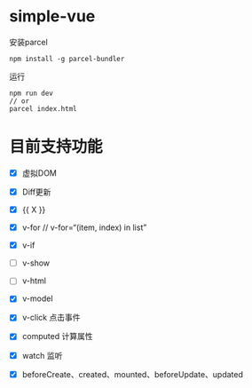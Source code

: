 # simple-vue

安装parcel
```
npm install -g parcel-bundler
```
运行
```
npm run dev
// or
parcel index.html
```

# 目前支持功能

- [x] 虚拟DOM
- [x] Diff更新
- [x] {{ X }} 
- [x] v-for // v-for=“(item, index) in list”
- [x] v-if
- [ ] v-show 
- [ ] v-html
- [x] v-model
- [x] v-click 点击事件
- [x] computed 计算属性
- [x] watch 监听
- [x] beforeCreate、created、mounted、beforeUpdate、updated


